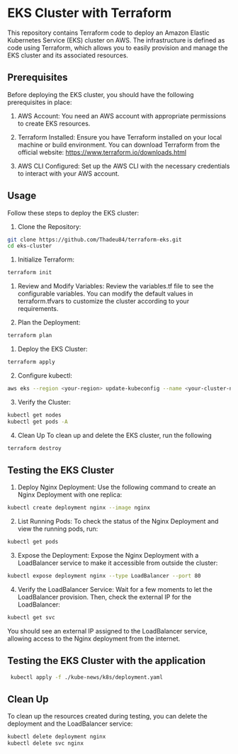 # EKS Cluster with Terraform

This repository contains Terraform code to deploy an Amazon Elastic Kubernetes Service (EKS) cluster on AWS. The infrastructure is defined as code using Terraform, which allows you to easily provision and manage the EKS cluster and its associated resources.

## Prerequisites

Before deploying the EKS cluster, you should have the following prerequisites in place:

1. AWS Account: You need an AWS account with appropriate permissions to create EKS resources.

2. Terraform Installed: Ensure you have Terraform installed on your local machine or build environment. You can download Terraform from the official website: https://www.terraform.io/downloads.html

3. AWS CLI Configured: Set up the AWS CLI with the necessary credentials to interact with your AWS account.

## Usage

Follow these steps to deploy the EKS cluster:

1. Clone the Repository:

```bash
git clone https://github.com/Thadeu84/terraform-eks.git
cd eks-cluster
```
1. Initialize Terraform:

```bash
terraform init

```
1. Review and Modify Variables:
Review the variables.tf file to see the configurable variables. You can modify the default values in terraform.tfvars to customize the cluster according to your requirements.

1. Plan the Deployment:
```bash
terraform plan
```
1. Deploy the EKS Cluster:
```bash
terraform apply
```
2. Configure kubectl:

```bash
aws eks --region <your-region> update-kubeconfig --name <your-cluster-name>
```
3. Verify the Cluster:

```bash
kubectl get nodes
kubectl get pods -A
```
4. Clean Up
To clean up and delete the EKS cluster, run the following 
```bash
terraform destroy
```
## Testing the EKS Cluster

1. Deploy Nginx Deployment:
Use the following command to create an Nginx Deployment with one replica:

```bash
kubectl create deployment nginx --image nginx
```
2. List Running Pods:
To check the status of the Nginx Deployment and view the running pods, run:

```bash
kubectl get pods
```
3. Expose the Deployment:
Expose the Nginx Deployment with a LoadBalancer service to make it accessible from outside the cluster:
```bash
kubectl expose deployment nginx --type LoadBalancer --port 80
```
4. Verify the LoadBalancer Service:
Wait for a few moments to let the LoadBalancer provision. Then, check the external IP for the LoadBalancer:
```bash
kubectl get svc
```
You should see an external IP assigned to the LoadBalancer service, allowing access to the Nginx deployment from the internet.

## Testing the EKS Cluster with the application
```bash
 kubectl apply -f ./kube-news/k8s/deployment.yaml 
```
## Clean Up

To clean up the resources created during testing, you can delete the deployment and the LoadBalancer service:

```bash
kubectl delete deployment nginx
kubectl delete svc nginx
```

